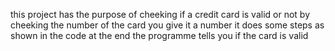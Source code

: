 this project has the purpose of cheeking if a credit card is valid or not by cheeking the number of the card
you give it a number 
it does some steps as shown in the code 
at the end the programme tells you if the card is valid
